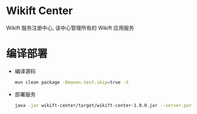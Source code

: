 # Wikift Center

Wikift 服务注册中心, 该中心管理所有的 Wikift 应用服务

# 编译部署

 - 编译源码
 
    ```bash
    mvn clean package -Dmaven.test.skip=true -X
    ```
 - 部署服务
 
    ```bash
    java -jar wikift-center/target/wikift-center-1.0.0.jar --server.port=8001
    ```